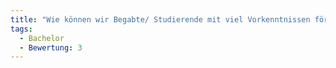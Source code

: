 ```yaml
---
title: "Wie können wir Begabte/ Studierende mit viel Vorkenntnissen fördern?"
tags:
  - Bachelor
  - Bewertung: 3
---
```

